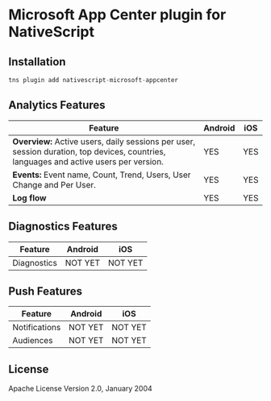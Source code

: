 # Microsoft App Center plugin for NativeScript

## Installation

```javascript
tns plugin add nativescript-microsoft-appcenter
```

## Analytics Features
    
| Feature | Android | iOS |
| --- | --- | --- |
| **Overview:** Active users, daily sessions per user, session duration, top devices, countries, languages and active users per version. | YES | YES |
| **Events:** Event name, Count, Trend, Users, User Change and Per User. | YES | YES |
| **Log flow** | YES | YES |

## Diagnostics Features

| Feature | Android | iOS |
| --- | --- | --- |
| Diagnostics | NOT YET | NOT YET |

## Push Features
    
| Feature | Android | iOS |
| --- | --- | --- |
| Notifications | NOT YET | NOT YET |
| Audiences | NOT YET | NOT YET |
    
## License

Apache License Version 2.0, January 2004